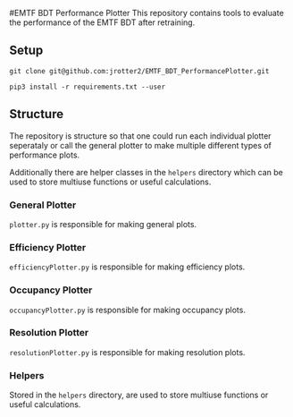 #EMTF BDT Performance Plotter
This repository contains tools to evaluate the performance of the EMTF BDT after retraining.

## Setup

```
git clone git@github.com:jrotter2/EMTF_BDT_PerformancePlotter.git

pip3 install -r requirements.txt --user
```
## Structure

The repository is structure so that one could run each individual plotter seperataly or call the general plotter to make multiple different types of performance plots.

Additionally there are helper classes in the `helpers` directory which can be used to store multiuse functions or useful calculations.

### General Plotter
`plotter.py` is responsible for making general plots.

### Efficiency Plotter
`efficiencyPlotter.py` is responsible for making efficiency plots.

### Occupancy Plotter
`occupancyPlotter.py` is responsible for making occupancy plots.

### Resolution Plotter
`resolutionPlotter.py` is responsible for making resolution plots.

### Helpers
Stored in the `helpers` directory, are used to store multiuse functions or useful calculations.


